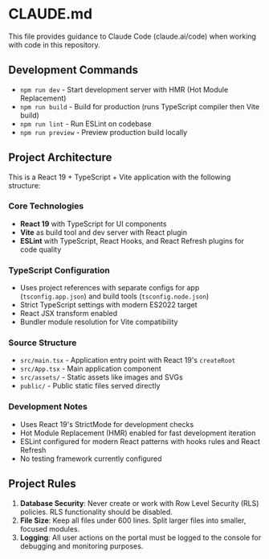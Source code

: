 # CLAUDE.md

This file provides guidance to Claude Code (claude.ai/code) when working with code in this repository.

## Development Commands

- `npm run dev` - Start development server with HMR (Hot Module Replacement)
- `npm run build` - Build for production (runs TypeScript compiler then Vite build)
- `npm run lint` - Run ESLint on codebase
- `npm run preview` - Preview production build locally

## Project Architecture

This is a React 19 + TypeScript + Vite application with the following structure:

### Core Technologies
- **React 19** with TypeScript for UI components
- **Vite** as build tool and dev server with React plugin
- **ESLint** with TypeScript, React Hooks, and React Refresh plugins for code quality

### TypeScript Configuration
- Uses project references with separate configs for app (`tsconfig.app.json`) and build tools (`tsconfig.node.json`)
- Strict TypeScript settings with modern ES2022 target
- React JSX transform enabled
- Bundler module resolution for Vite compatibility

### Source Structure
- `src/main.tsx` - Application entry point with React 19's `createRoot`
- `src/App.tsx` - Main application component
- `src/assets/` - Static assets like images and SVGs
- `public/` - Public static files served directly

### Development Notes
- Uses React 19's StrictMode for development checks
- Hot Module Replacement (HMR) enabled for fast development iteration
- ESLint configured for modern React patterns with hooks rules and React Refresh
- No testing framework currently configured

## Project Rules

1. **Database Security**: Never create or work with Row Level Security (RLS) policies. RLS functionality should be disabled.
2. **File Size**: Keep all files under 600 lines. Split larger files into smaller, focused modules.
3. **Logging**: All user actions on the portal must be logged to the console for debugging and monitoring purposes.